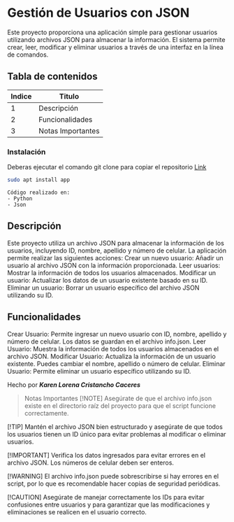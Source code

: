 # Gestión de Usuarios con JSON
Este proyecto proporciona una aplicación simple para gestionar usuarios utilizando archivos JSON para almacenar la información. El sistema permite crear, leer, modificar y eliminar usuarios a través de una interfaz en la línea de comandos.

## Tabla de contenidos
| Indice | Titulo  |
|--|--|
| 1 | Descripción |
| 2 | Funcionalidades |
| 3 | Notas Importantes |

### Instalación
Deberas ejecutar el comando git clone para copiar el repositorio
  [Link](https://github.com/KarenLore/Filtro_Python_CristanchoKarem.git)

``` bash
sudo apt install app
```

```
Código realizado en:
- Python
- Json
```
## Descripción
Este proyecto utiliza un archivo JSON para almacenar la información de los usuarios, incluyendo ID, nombre, apellido y número de celular. La aplicación permite realizar las siguientes acciones:
Crear un nuevo usuario: Añadir un usuario al archivo JSON con la información proporcionada.
Leer usuarios: Mostrar la información de todos los usuarios almacenados.
Modificar un usuario: Actualizar los datos de un usuario existente basado en su ID.
Eliminar un usuario: Borrar un usuario específico del archivo JSON utilizando su ID.

## Funcionalidades
Crear Usuario: Permite ingresar un nuevo usuario con ID, nombre, apellido y número de celular. Los datos se guardan en el archivo info.json.
Leer Usuario: Muestra la información de todos los usuarios almacenados en el archivo JSON.
Modificar Usuario: Actualiza la información de un usuario existente. Puedes cambiar el nombre, apellido o número de celular.
Eliminar Usuario: Permite eliminar un usuario específico utilizando su ID.

Hecho por ***Karen Lorena Cristancho Caceres***

> Notas Importantes
[!NOTE]
Asegúrate de que el archivo info.json existe en el directorio raíz del proyecto para que el script funcione correctamente.

[!TIP]
Mantén el archivo JSON bien estructurado y asegúrate de que todos los usuarios tienen un ID único para evitar problemas al modificar o eliminar usuarios.

[!IMPORTANT]
Verifica los datos ingresados para evitar errores en el archivo JSON. Los números de celular deben ser enteros.

[!WARNING]
El archivo info.json puede sobrescribirse si hay errores en el script, por lo que es recomendable hacer copias de seguridad periódicas.

[!CAUTION]
Asegúrate de manejar correctamente los IDs para evitar confusiones entre usuarios y para garantizar que las modificaciones y eliminaciones se realicen en el usuario correcto.
